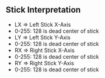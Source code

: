 ## Stick Interpretation

* LX => Left Stick X-Axis
* 0-255: 128 is dead center of stick
* LY => Left Stick Y-Axis
* 0-255: 128 is dead center of stick
* RX => Right Stick X-Axis
* 0-255: 128 is dead center of stick
* RY => Right Stick Y-Axis
* 0-255: 128 is dead center of stick
